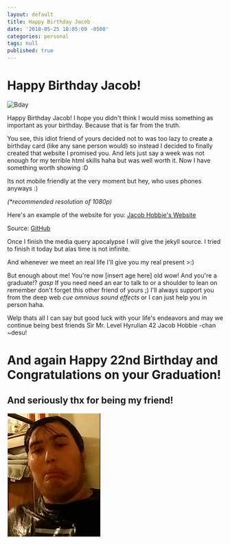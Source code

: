 ```yaml
---
layout: default
title: Happy Birthday Jacob
date: '2018-05-25 18:05:09 -0500'
categories: personal
tags: null
published: true
---
```


Happy Birthday Jacob!
==============

![Bday](https://www.wishesgreeting.com/wp-content/uploads/2015/10/happy-birthday-cat02.jpg)

<div class="content-spacing"></div>


Happy Birthday Jacob! I hope you didn't think I would miss something as important as your birthday. Because that is far from the truth.

You see, this idiot friend of yours decided not to was too lazy to create a birthday card (like any sane person would) so instead I decided to finally created that website I promised you. And lets just say a week was not enough for my terrible html skills haha but was well worth it. Now I have something worth showing :D

Its not mobile friendly at the very moment but hey, who uses phones anyways :)

_(*recommended resolution of 1080p)_

Here's an example of the website for you:    [Jacob Hobbie's Website](http://ramilhinshaw.com/temp/Jacobs%20Website%20V2/index.html) 

Source: [GitHub](https://github.com/RamilHinshaw/RamilHinshaw.github.io/tree/master/temp/Jacobs%20Website%20V2)

Once I finish the media query apocalypse I will give the jekyll source. I tried to finish it today but alas time is not infinite.

And whenever we meet an real life I'll give you my real present >:)

But enough about me! You're now [insert age here] old wow! And you're a graduate!? *gasp* If you need need an ear to talk to or a shoulder to lean on remember don't forget this other friend of yours ;) I'll always support you from the deep web *cue omnious sound effects* or I can just help you in person haha. 

Welp thats all I can say but good luck with your life's endeavors and may we continue being best friends Sir Mr. Level Hyrulian 42 Jacob Hobbie -chan ~desu!



<div class="content-spacing"></div><div class="content-spacing"></div><div class="content-spacing"></div>
<div class="content-spacing"></div><div class="content-spacing"></div><div class="content-spacing"></div>
<div class="content-spacing"></div><div class="content-spacing"></div><div class="content-spacing"></div>


And again Happy 22nd Birthday and Congratulations on your Graduation!
==============================================

And seriously thx for being my friend!
----------------------------------

<div class="content-spacing"></div><div class="content-spacing"></div><div class="content-spacing"></div>
<div class="content-spacing"></div><div class="content-spacing"></div><div class="content-spacing"></div>

![Ice Bucket Jacob](https://raw.githubusercontent.com/RamilHinshaw/RamilHinshaw.github.io/master/temp/Ice%20Bucket.PNG)


